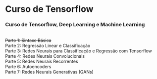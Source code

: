 # Curso de Tensorflow
<h3>Curso de Tensorflow, Deep Learning e Machine Learning </h3><br> 
<strike>Parte 1: Sintaxe Básica </strike><br>
Parte 2: Regressão Linear e Classificação <br>
Parte 3: Redes Neurais para Classificação e Regressão com Tensorflow <br>
Parte 4: Redes Neurais Convolucionais <br>
Parte 5: Redes Neurais Recorrentes <br>
Parte 6: Autoencoders <br>
Parte 7: Redes Neurais Generativas (GANs) <br>

